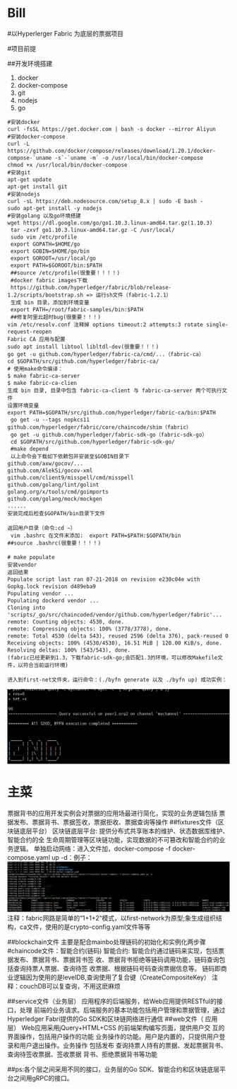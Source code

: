 # Bill
#以Hyperlerger Fabric 为底层的票据项目

#项目前提

##开发环境搭建
1. docker
2. docker-compose
3. git
4. nodejs
5. go
```
#安装docker
curl -fsSL https://get.docker.com | bash -s docker --mirror Aliyun
#安装docker-compose
curl -L https://github.com/docker/compose/releases/download/1.20.1/docker-compose-`uname -s`-`uname -m` -o /usr/local/bin/docker-compose
chmod +x /usr/local/bin/docker-compose
#安装git
apt-get update
apt-get install git
#安装nodejs
curl -sL https://deb.nodesource.com/setup_8.x | sudo -E bash -
sudo apt-get install -y nodejs
#安装golang 以及go环境搭建
wget https://dl.google.com/go/go1.10.3.linux-amd64.tar.gz(1.10.3)
 tar -zxvf go1.10.3.linux-amd64.tar.gz -C /usr/local/
 sudo vim /etc/profile
 export GOPATH=$HOME/go
 export GOBIN=$HOME/go/bin
 export GOROOT=/usr/local/go
 export PATH=$GOROOT/bin:$PATH
 ##source /etc/profile(很重要！！！！)
 #docker fabric images下载
 https://github.com/hyperledger/fabric/blob/release-1.2/scripts/bootstrap.sh => 运行sh文件（fabric-1.2.1）
 生成 bin 目录，添加到环境变量
 export PATH=/root/fabric-samples/bin:$PATH
 ##修复阿里云超时bug(很重要！！！)
vim /etc/resolv.conf 注释掉 options timeout:2 attempts:3 rotate single-request-reopen 
Fabric CA 应用与配置
sudo apt install libtool libltdl-dev(很重要！！！)
go get -u github.com/hyperledger/fabric-ca/cmd/...（fabric-ca）
cd $GOPATH/src/github.com/hyperledger/fabric-ca/
# 使用make命令编译：
$ make fabric-ca-server 
$ make fabric-ca-clien
生成 bin 目录, 目录中包含 fabric-ca-client 与 fabric-ca-server 两个可执行文件
设置环境变量
export PATH=$GOPATH/src/github.com/hyperledger/fabric-ca/bin:$PATH
 go get -u --tags nopkcs11 github.com/hyperledger/fabric/core/chaincode/shim（fabric）
 go get -u github.com/hyperledger/fabric-sdk-go（fabric-sdk-go）
 cd $GOPATH/src/github.com/hyperledger/fabric-sdk-go/
 #make depend 
 以上命令会下载如下依赖包并安装至$GOBIN目录下
github.com/axw/gocov/...
github.com/AlekSi/gocov-xml
github.com/client9/misspell/cmd/misspell
github.com/golang/lint/golint
golang.org/x/tools/cmd/goimports
github.com/golang/mock/mockgen
......
安装完成后检查$GOPATH/bin目录下文件

返回用户目录（命令:cd ~）
 vim .bashrc 在文件末添加:  export PATH=$PATH:$GOPATH/bin
##source .bashrc(很重要！！！！)

# make populate
安装vendor
返回结果
Populate script last ran 07-21-2018 on revision e230c04e with Gopkg.lock revision d489eba9
Populating vendor ...
Populating dockerd vendor ...
Cloning into 'scripts/_go/src/chaincoded/vendor/github.com/hyperledger/fabric'...
remote: Counting objects: 4530, done.
remote: Compressing objects: 100% (3778/3778), done.
remote: Total 4530 (delta 543), reused 2596 (delta 376), pack-reused 0
Receiving objects: 100% (4530/4530), 16.51 MiB | 120.00 KiB/s, done.
Resolving deltas: 100% (543/543), done.
(fabric已经更新到1.3，下载fabric-sdk-go;会匹配1.3的环境，可以修改Makefile文件，以符合当前运行环境)

进入到first-net文件夹，运行命令：(./byfn generate 以及 ./byfn up) 成功实例：
```
![OK](./img/OK.png)
# 主菜
票据背书的应用开发实例会对票据的应用场最进行简化，实现的业务逻辑包括 票据发布、票据背书、票据签收，票据拒收、票据查询等操作
##fixtures文件（区块链底层平台）
区块链底层平台: 提供分布式共享账本的维护、状态数据库维护、智能合约的全 生命周期管理等区块链功能，实现数据的不可篡改和智能合约的业务逻辑。
单独启动网络：进入文件加，docker-compose -f docker-compose.yaml up -d：例子：
![fabric](./img/fabric.png)
注释：fabric网路是简单的“1+1+2“模式，以first-network为原型;象生成组织结构，ca文件，使用的是crypto-config.yaml文件等等

##blockchain文件
主要是配合mainbo处理链码的初始化和实例化两步骤
#chaincode文件：智能合约(链码)
智能合约: 智能合约通过链码来实现，包括票据发布、票据背书、票据背书签 收、票据背书拒绝等链码调用功能，链码查询包括查询持票人票据、查询待签 收票据、根据链码号码查询票据信息等。
链码即商业逻辑因为使用的是levelDB,查询使用了复合键（CreateCompositeKey）
注释：couchDB可以复查询，不用这麽麻烦

##service文件（业务层）
应用程序的后端服务，给Web应用提供RESTful的接口，处理 前端的业务请求。后端服务的基本功能包括用户管理和票据管理，通过 Hyperledger Fabri提供的Go SDK和区块链网络进行通信
##web文件（ 应用层）
Web应用采用jQuery+HTML+CSS 的前端架构编写页面，提供用户交 互的界面操作，包括用户操作的功能 业务操作的功能。用户是内置的，只提供用户登录和用户退出操作。业务操作 包括发布 查询持票人持有的票据、发起票据背书、查询待签收票据、签收票据 背书、拒绝票据背书等功能

##ps:各个层之间采用不同的接口，业务层的Go SDK、智能合约和区块链底层平台之间用gRPC的接口。

